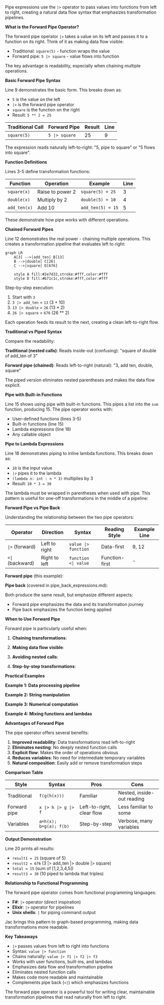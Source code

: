 Pipe expressions use the `|>` operator to pass values into functions from left to right, creating a natural data flow syntax that emphasizes transformation pipelines.

**What is the Forward Pipe Operator?**

The forward pipe operator `|>` takes a value on its left and passes it to a function on its right. Think of it as making data flow visible:

- Traditional: `square(5)` - function wraps the value
- Forward pipe: `5 |> square` - value flows into function

The key advantage is readability, especially when chaining multiple operations.

**Basic Forward Pipe Syntax**

Line 9 demonstrates the basic form. This breaks down as:
- `5` is the value on the left
- `|>` is the forward pipe operator
- `square` is the function on the right
- Result: `5 ** 2 = 25`

| Traditional Call | Forward Pipe | Result | Line |
|------------------|--------------|--------|------|
| `square(5)` | `5 \|> square` | 25 | 9 |

The expression reads naturally left-to-right: "5, pipe to square" or "5 flows into square".

**Function Definitions**

Lines 3-5 define transformation functions:

| Function | Operation | Example | Line |
|----------|-----------|---------|------|
| `square(x)` | Raise to power 2 | `square(5) = 25` | 3 |
| `double(x)` | Multiply by 2 | `double(5) = 10` | 4 |
| `add_ten(x)` | Add 10 | `add_ten(5) = 15` | 5 |

These demonstrate how pipe works with different operations.

**Chained Forward Pipes**

Line 12 demonstrates the real power - chaining multiple operations. This creates a transformation pipeline that evaluates left to right:

```mermaid
graph LR
    A[3] -->|add_ten| B[13]
    B -->|double| C[26]
    C -->|square| D[676]

    style A fill:#2e7d32,stroke:#fff,color:#fff
    style D fill:#b71c1c,stroke:#fff,color:#fff
```

Step-by-step execution:
1. Start with `3`
2. `3 |> add_ten` = `13` (3 + 10)
3. `13 |> double` = `26` (13 * 2)
4. `26 |> square` = `676` (26 ** 2)

Each operation feeds its result to the next, creating a clean left-to-right flow.

**Traditional vs Piped Syntax**

Compare the readability:

**Traditional (nested calls)**:
Reads inside-out (confusing): "square of double of add_ten of 3"

**Forward pipe (chained)**:
Reads left-to-right (natural): "3, add ten, double, square"

The piped version eliminates nested parentheses and makes the data flow explicit.

**Pipe with Built-in Functions**

Line 15 shows using pipe with built-in functions. This pipes a list into the `sum` function, producing 15. The pipe operator works with:
- User-defined functions (lines 3-5)
- Built-in functions (line 15)
- Lambda expressions (line 18)
- Any callable object

**Pipe to Lambda Expressions**

Line 18 demonstrates piping to inline lambda functions. This breaks down as:
- `10` is the input value
- `|>` pipes it to the lambda
- `(lambda n: int : n * 3)` multiplies by 3
- Result: `10 * 3 = 30`

The lambda must be wrapped in parentheses when used with pipe. This pattern is useful for one-off transformations in the middle of a pipeline:

**Forward Pipe vs Pipe Back**

Understanding the relationship between the two pipe operators:

| Operator | Direction | Syntax | Reading Style | Example Line |
|----------|-----------|--------|---------------|--------------|
| `\|>` (forward) | Left to right | `value \|> function` | Data-first | 9, 12 |
| `<\|` (backward) | Right to left | `function <\| value` | Function-first | - |

**Forward pipe** (this example):

**Pipe back** (covered in pipe_back_expressions.md):

Both produce the same result, but emphasize different aspects:
- Forward pipe emphasizes the data and its transformation journey
- Pipe back emphasizes the function being applied

**When to Use Forward Pipe**

Forward pipe is particularly useful when:

1. **Chaining transformations**:

2. **Making data flow visible**:

3. **Avoiding nested calls**:

4. **Step-by-step transformations**:

**Practical Examples**

**Example 1: Data processing pipeline**

**Example 2: String manipulation**

**Example 3: Numerical computation**

**Example 4: Mixing functions and lambdas**

**Advantages of Forward Pipe**

The pipe operator offers several benefits:

1. **Improved readability**: Data transformations read left-to-right
2. **Eliminates nesting**: No deeply nested function calls
3. **Explicit flow**: Makes the order of operations obvious
4. **Reduces variables**: No need for intermediate temporary variables
5. **Natural composition**: Easily add or remove transformation steps

**Comparison Table**

| Style | Syntax | Pros | Cons |
|-------|--------|------|------|
| Traditional | `f(g(h(x)))` | Familiar | Nested, inside-out reading |
| Forward pipe | `x \|> h \|> g \|> f` | Left-to-right, clear flow | Less familiar to some |
| Variables | `a=h(x); b=g(a); f(b)` | Step-by-step | Verbose, many variables |

**Output Demonstration**

Line 20 prints all results:
- `result1 = 25` (square of 5)
- `result2 = 676` (3 |> add_ten |> double |> square)
- `total = 15` (sum of [1,2,3,4,5])
- `result3 = 30` (10 piped to lambda that triples)

**Relationship to Functional Programming**

The forward pipe operator comes from functional programming languages:
- **F#**: `|>` operator (direct inspiration)
- **Elixir**: `|>` operator for pipelines
- **Unix shells**: `|` for piping command output

Jac brings this pattern to graph-based programming, making data transformations more readable.

**Key Takeaways**

- `|>` passes values from left to right into functions
- Syntax: `value |> function`
- Chains naturally: `value |> f1 |> f2 |> f3`
- Works with user functions, built-ins, and lambdas
- Emphasizes data flow and transformation pipeline
- Eliminates nested function calls
- Makes code more readable and maintainable
- Complements pipe back (`<|`) which emphasizes functions

The forward pipe operator is a powerful tool for writing clear, maintainable transformation pipelines that read naturally from left to right.
